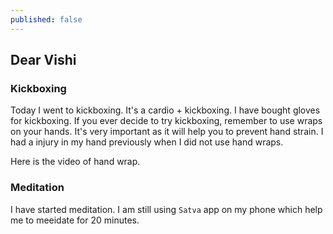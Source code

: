 ```yaml
---
published: false
---
```

## Dear Vishi

### Kickboxing

Today I went to kickboxing. It's a cardio + kickboxing. I have bought gloves for kickboxing. If you ever decide to try kickboxing, remember to use wraps on your hands. It's very important as it will help you to prevent hand strain. I had a injury in my hand previously when I did not use hand wraps. 

Here is the video of hand wrap. 

### Meditation 

I have started meditation. I am still using `Satva` app on my phone which help me to meeidate for 20 minutes.